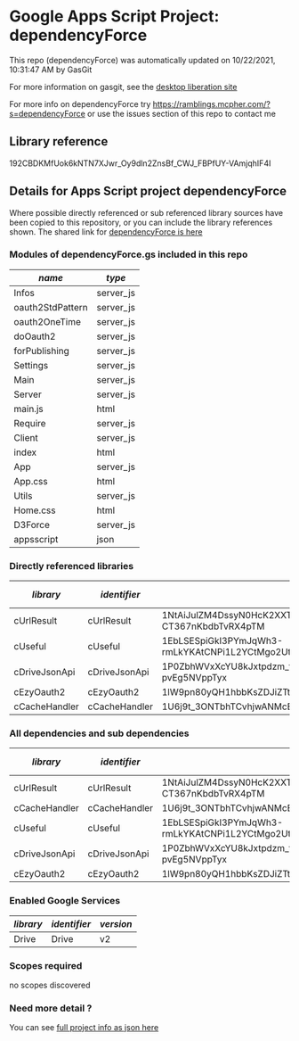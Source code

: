 # Google Apps Script Project: dependencyForce
This repo (dependencyForce) was automatically updated on 10/22/2021, 10:31:47 AM by GasGit

For more information on gasgit, see the [desktop liberation site](https://ramblings.mcpher.com/drive-sdk-and-github/migrategasgit/ "desktop liberation")

For more info on dependencyForce try https://ramblings.mcpher.com/?s=dependencyForce or use the issues section of this repo to contact me
## Library reference
192CBDKMfUok6kNTN7XJwr_Oy9dln2ZnsBf_CWJ_FBPfUY-VAmjqhIF4I


## Details for Apps Script project dependencyForce
Where possible directly referenced or sub referenced library sources have been copied to this repository, or you can include the library references shown. 
The shared link for [dependencyForce is here](https://script.google.com/d/192CBDKMfUok6kNTN7XJwr_Oy9dln2ZnsBf_CWJ_FBPfUY-VAmjqhIF4I/edit?usp=sharing "open in the GAS IDE")

### Modules of dependencyForce.gs included in this repo
*name*|*type*
--- | --- 
Infos| server_js
oauth2StdPattern| server_js
oauth2OneTime| server_js
doOauth2| server_js
forPublishing| server_js
Settings| server_js
Main| server_js
Server| server_js
main.js| html
Require| server_js
Client| server_js
index| html
App| server_js
App.css| html
Utils| server_js
Home.css| html
D3Force| server_js
appsscript| json
### Directly referenced libraries
*library*|*identifier*|*key*|*version*|*dev mode*|*source*|
--- | --- | --- | --- | --- | --- 
cUrlResult| cUrlResult|1NtAiJulZM4DssyN0HcK2XXTnykN_Ir2ee2pXV-CT367nKbdbTvRX4pTM|16|no|[here](libraries/cUrlResult "library source")
cUseful| cUseful|1EbLSESpiGkI3PYmJqWh3-rmLkYKAtCNPi1L2YCtMgo2Ut8xMThfJ41Ex|75|no|[here](libraries/cUseful "library source")
cDriveJsonApi| cDriveJsonApi|1P0ZbhWVxXcYU8kJxtpdzm_tNuoBa34NLAubBUgEqsW7-pvEg5NVppTyx|14|no|[here](libraries/cDriveJsonApi "library source")
cEzyOauth2| cEzyOauth2|1lW9pn80yQH1hbbKsZDJiZTtvioJw8MWppFj8G3FBz7BegvhOSSI6pNYf|18|no|no
cCacheHandler| cCacheHandler|1U6j9t_3ONTbhTCvhjwANMcEXeHXr4shgzTG0ZrRnDYLcFl3_IH2b2eAY|17|no|[here](libraries/cCacheHandler "library source")
### All dependencies and sub dependencies
*library*|*identifier*|*key*|*version*|*dev mode*|*source*|
--- | --- | --- | --- | --- | --- 
cUrlResult| cUrlResult|1NtAiJulZM4DssyN0HcK2XXTnykN_Ir2ee2pXV-CT367nKbdbTvRX4pTM|16|no|[here](libraries/cUrlResult "library source")
cCacheHandler| cCacheHandler|1U6j9t_3ONTbhTCvhjwANMcEXeHXr4shgzTG0ZrRnDYLcFl3_IH2b2eAY|18|no|[here](libraries/cCacheHandler "library source")
cUseful| cUseful|1EbLSESpiGkI3PYmJqWh3-rmLkYKAtCNPi1L2YCtMgo2Ut8xMThfJ41Ex|117|no|[here](libraries/cUseful "library source")
cDriveJsonApi| cDriveJsonApi|1P0ZbhWVxXcYU8kJxtpdzm_tNuoBa34NLAubBUgEqsW7-pvEg5NVppTyx|14|no|[here](libraries/cDriveJsonApi "library source")
cEzyOauth2| cEzyOauth2|1lW9pn80yQH1hbbKsZDJiZTtvioJw8MWppFj8G3FBz7BegvhOSSI6pNYf|18|no|no
### Enabled Google Services
*library*|*identifier*|*version*
--- | --- | --- 
Drive| Drive|v2
### Scopes required
no scopes discovered
### Need more detail ?
You can see [full project info as json here](info.json)
